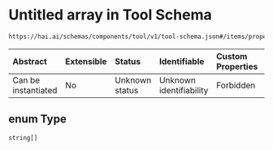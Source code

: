 # Untitled array in Tool Schema

```txt
https://hai.ai/schemas/components/tool/v1/tool-schema.json#/items/properties/function/properties/parameters/properties/properties/patternProperties/^.*$/properties/enum
```



| Abstract            | Extensible | Status         | Identifiable            | Custom Properties | Additional Properties | Access Restrictions | Defined In                                                                                 |
| :------------------ | :--------- | :------------- | :---------------------- | :---------------- | :-------------------- | :------------------ | :----------------------------------------------------------------------------------------- |
| Can be instantiated | No         | Unknown status | Unknown identifiability | Forbidden         | Allowed               | none                | [tool.schema.json\*](../../out/components/tool/v1/tool.schema.json "open original schema") |

## enum Type

`string[]`
